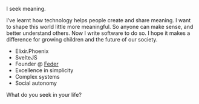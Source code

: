 I seek meaning. 

I’ve learnt how technology helps people create and share meaning. I want to shape this world little more meaningful. So anyone can make sense, and better understand others. Now I write software to do so. I hope it makes a difference for growing children and the future of our society.

* Elixir.Phoenix
* SvelteJS 
* Founder @ [Feder](feder.is)
* Excellence in simplicity
* Complex systems
* Social autonomy

What do you seek in your life?
